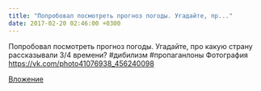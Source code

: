 ```yaml
---
title: "Попробовал посмотреть прогноз погоды. Угадайте, пр..."
date: 2017-02-20 02:46:00 +0300
---
```


Попробовал посмотреть прогноз погоды. Угадайте, про какую страну рассказывали 3/4 времени? #дибилизм #пропаганлоны
Фотография
https://vk.com/photo41076938_456240098

[Вложение](https://vk.com/photo41076938_456240098)
